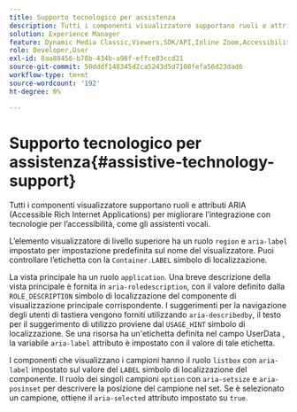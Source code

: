 ```yaml
---
title: Supporto tecnologico per assistenza
description: Tutti i componenti visualizzatore supportano ruoli e attributi ARIA (Accessible Rich Internet Applications) per migliorare l’integrazione con tecnologie per l’accessibilità, come gli assistenti vocali.
solution: Experience Manager
feature: Dynamic Media Classic,Viewers,SDK/API,Inline Zoom,Accessibility
role: Developer,User
exl-id: 8aa88456-b78b-434b-a98f-effce83ccd21
source-git-commit: 50dddf148345d2ca5243d5d7108fefa56d23dad6
workflow-type: tm+mt
source-wordcount: '192'
ht-degree: 0%

---
```


# Supporto tecnologico per assistenza{#assistive-technology-support}

Tutti i componenti visualizzatore supportano ruoli e attributi ARIA (Accessible Rich Internet Applications) per migliorare l’integrazione con tecnologie per l’accessibilità, come gli assistenti vocali.

L’elemento visualizzatore di livello superiore ha un ruolo `region` e `aria-label` impostato per impostazione predefinita sul nome del visualizzatore. Puoi controllare l’etichetta con la `Container.LABEL` simbolo di localizzazione.

La vista principale ha un ruolo `application`. Una breve descrizione della vista principale è fornita in `aria-roledescription`, con il valore definito dalla `ROLE_DESCRIPTION` simbolo di localizzazione del componente di visualizzazione principale corrispondente. I suggerimenti per la navigazione degli utenti di tastiera vengono forniti utilizzando `aria-describedby`, il testo per il suggerimento di utilizzo proviene dal `USAGE_HINT` simbolo di localizzazione. Se una risorsa ha un&#39;etichetta definita nel campo UserData , la variabile `aria-label` attributo è impostato con il valore di tale etichetta.

I componenti che visualizzano i campioni hanno il ruolo `listbox` con `aria-label` impostato sul valore del `LABEL` simbolo di localizzazione del componente. Il ruolo dei singoli campioni `option` con `aria-setsize` e `aria-posinset` per descrivere la posizione del campione nel set. Se è selezionato un campione, ottiene il `aria-selected` attributo impostato su `true`.
